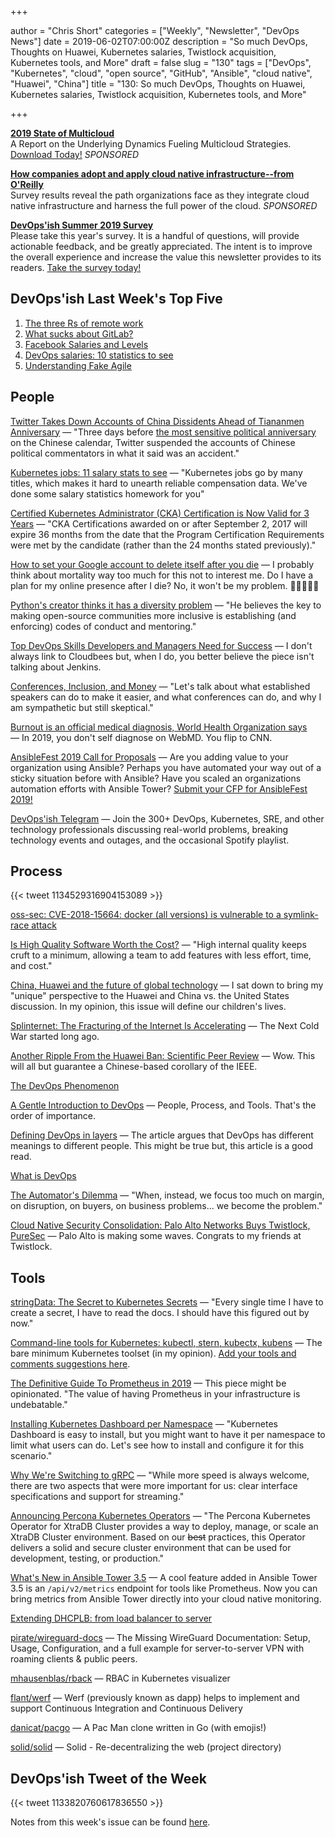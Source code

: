 +++

author = "Chris Short"
categories = ["Weekly", "Newsletter", "DevOps News"]
date = 2019-06-02T07:00:00Z
description = "So much DevOps, Thoughts on Huawei, Kubernetes salaries, Twistlock acquisition, Kubernetes tools, and More"
draft = false
slug = "130"
tags = ["DevOps", "Kubernetes", "cloud", "open source", "GitHub", "Ansible", "cloud native", "Huawei", "China"]
title = "130: So much DevOps, Thoughts on Huawei, Kubernetes salaries, Twistlock acquisition, Kubernetes tools, and More"

+++

[**2019 State of Multicloud**](https://turbonomic.com/state-of-multicloud/?utm_campaign=7012o000001oRz6AAE)  
A Report on the Underlying Dynamics Fueling Multicloud Strategies. [Download Today!](https://turbonomic.com/state-of-multicloud/?utm_campaign=7012o000001oRz6AAE) *SPONSORED*

[**How companies adopt and apply cloud native infrastructure--from O'Reilly**](https://www.oreilly.com/pub/cpc/224549)  
Survey results reveal the path organizations face as they integrate cloud native infrastructure and harness the full power of the cloud. *SPONSORED*

[**DevOps'ish Summer 2019 Survey**](https://devopsi.sh/survey)  
Please take this year's survey. It is a handful of questions, will provide actionable feedback, and be greatly appreciated. The intent is to improve the overall experience and increase the value this newsletter provides to its readers. [Take the survey today!](https://devopsi.sh/survey)

## DevOps'ish Last Week's Top Five

1. [The three Rs of remote work](https://dave.cheney.net/2019/05/19/the-three-rs-of-remote-work)
1. [What sucks about GitLab?](https://www.reddit.com/r/devops/comments/br4vui/what_sucks_about_gitlab/)
1. [Facebook Salaries and Levels](https://www.levels.fyi/salary/Facebook/)
1. [DevOps salaries: 10 statistics to see](https://enterprisersproject.com/article/2019/5/devops-jobs-salaries-10-statistics)
1. [Understanding Fake Agile](https://www.forbes.com/sites/stevedenning/2019/05/23/understanding-fake-agile/#3110fa3c4bbe)

## People

[Twitter Takes Down Accounts of China Dissidents Ahead of Tiananmen Anniversary](https://www.nytimes.com/2019/06/01/business/twitter-china-tiananmen.html) — "Three days before [the most sensitive political anniversary](/104/china-89.pdf) on the Chinese calendar, Twitter suspended the accounts of Chinese political commentators in what it said was an accident."

[Kubernetes jobs: 11 salary stats to see](https://enterprisersproject.com/article/2019/5/kubernetes-jobs-11-salary-statistics) — "Kubernetes jobs go by many titles, which makes it hard to unearth reliable compensation data. We've done some salary statistics homework for you"

[Certified Kubernetes Administrator (CKA) Certification is Now Valid for 3 Years](https://www.cncf.io/blog/2019/05/28/certified-kubernetes-administrator-cka-certification-is-now-valid-for-3-years/) — "CKA Certifications awarded on or after September 2, 2017 will expire 36 months from the date that the Program Certification Requirements were met by the candidate (rather than the 24 months stated previously)."

[How to set your Google account to delete itself after you die](https://www.cnbc.com/2019/05/28/how-to-set-google-to-delete-everything-after-i-die.html) — I probably think about mortality way too much for this not to interest me. Do I have a plan for my online presence after I die? No, it won't be my problem. 🤣🤣🤣🤣🤣

[Python's creator thinks it has a diversity problem](https://qz.com/1624252/pythons-creator-thinks-it-has-a-diversity-problem/) — "He believes the key to making open-source communities more inclusive is establishing (and enforcing) codes of conduct and mentoring."

[Top DevOps Skills Developers and Managers Need for Success](https://www.cloudbees.com/blog/top-devops-skills-developers-and-managers-need-success) — I don't always link to Cloudbees but, when I do, you better believe the piece isn't talking about Jenkins.

[Conferences, Inclusion, and Money](https://heidiwaterhouse.com/2019/05/19/conferences-inclusion-and-money/) — "Let's talk about what established speakers can do to make it easier, and what conferences can do, and why I am sympathetic but still skeptical."

[Burnout is an official medical diagnosis, World Health Organization says](https://www.cnn.com/2019/05/27/health/who-burnout-disease-trnd/index.html) — In 2019, you don't self diagnose on WebMD. You flip to CNN.

[AnsibleFest 2019 Call for Proposals](https://ansiblefest2019.eventpoint.com/cfp/?utm_source=devopsish) — Are you adding value to your organization using Ansible? Perhaps you have automated your way out of a sticky situation before with Ansible? Have you scaled an organizations automation efforts with Ansible Tower? [Submit your CFP for AnsibleFest 2019!](https://ansiblefest2019.eventpoint.com/cfp/?utm_source=devopsish)

[DevOps'ish Telegram](https://devopsi.sh/telegram) — Join the 300+ DevOps, Kubernetes, SRE, and other technology professionals discussing real-world problems, breaking technology events and outages, and the occasional Spotify playlist.

## Process

{{< tweet 1134529316904153089 >}}

[oss-sec: CVE-2018-15664: docker (all versions) is vulnerable to a symlink-race attack](https://seclists.org/oss-sec/2019/q2/131)

[Is High Quality Software Worth the Cost?](https://martinfowler.com/articles/is-quality-worth-cost.html) — "High internal quality keeps cruft to a minimum, allowing a team to add features with less effort, time, and cost."

[China, Huawei and the future of global technology](https://www.gun.io/frontier/2019/episode-61) — I sat down to bring my "unique" perspective to the Huawei and China vs. the United States discussion. In my opinion, this issue will define our children's lives.

[Splinternet: The Fracturing of the Internet Is Accelerating](http://fortune.com/2019/05/29/splinternet-online-censorship/) — The Next Cold War started long ago.

[Another Ripple From the Huawei Ban: Scientific Peer Review](https://www.wired.com/story/another-ripple-huawei-ban-scientific-peer-review/) — Wow. This will all but guarantee a Chinese-based corollary of the IEEE.

[The DevOps Phenomenon](https://queue.acm.org/detail.cfm?ref=rss&id=3338532)

[A Gentle Introduction to DevOps](http://ravikirans.com/gentle-introduction-to-devops/) — People, Process, and Tools. That's the order of importance.

[Defining DevOps in layers](https://opensource.com/article/19/5/defining-devops-layers) — The article argues that DevOps has different meanings to different people. This might be true but, this article is a good read.

[What is DevOps](https://devopsish.com/what-is-devops/)

[The Automator's Dilemma](https://lukekanies.com/the-automators-dilemma/) — "When, instead, we focus too much on margin, on disruption, on buyers, on business problems... we become the problem."

[Cloud Native Security Consolidation: Palo Alto Networks Buys Twistlock, PureSec](https://thenewstack.io/cloud-native-security-consolidation-palo-alto-networks-buys-twistlock-puresec/) — Palo Alto is making some waves. Congrats to my friends at Twistlock.

## Tools

[stringData: The Secret to Kubernetes Secrets](https://chrisshort.net/the-secret-to-kubernetes-secrets/) — "Every single time I have to create a secret, I have to read the docs. I should have this figured out by now."

[Command-line tools for Kubernetes: kubectl, stern, kubectx, kubens](https://developers.redhat.com/blog/2019/05/27/command-line-tools-for-kubernetes-kubectl-stern-kubectx-kubens/) — The bare minimum Kubernetes toolset (in my opinion). [Add your tools and comments suggestions here](https://www.reddit.com/user/oaf357/comments/bvswqy/devopsish_130/).

[The Definitive Guide To Prometheus in 2019](http://devconnected.com/the-definitive-guide-to-prometheus-in-2019/) — This piece might be opinionated. "The value of having Prometheus in your infrastructure is undebatable."

[Installing Kubernetes Dashboard per Namespace](https://akomljen.com/installing-kubernetes-dashboard-per-namespace/) — "Kubernetes Dashboard is easy to install, but you might want to have it per namespace to limit what users can do. Let's see how to install and configure it for this scenario."

[Why We're Switching to gRPC](https://eng.fromatob.com/post/2019/05/why-were-switching-to-grpc/) — "While more speed is always welcome, there are two aspects that were more important for us: clear interface specifications and support for streaming."

[Announcing Percona Kubernetes Operators](https://www.percona.com/blog/2019/05/29/percona-kubernetes-operators/) — "The Percona Kubernetes Operator for XtraDB Cluster provides a way to deploy, manage, or scale an XtraDB Cluster environment. Based on our ~~best~~ practices, this Operator delivers a solid and secure cluster environment that can be used for development, testing, or production."

[What's New in Ansible Tower 3.5](https://www.ansible.com/blog/whats-new-in-ansible-tower-3.5) — A cool feature added in Ansible Tower 3.5 is an `/api/v2/metrics` endpoint for tools like Prometheus. Now you can bring metrics from Ansible Tower directly into your cloud native monitoring.

[Extending DHCPLB: from load balancer to server](https://code.fb.com/data-infrastructure/dhcplb-server/)

[pirate/wireguard-docs](https://github.com/pirate/wireguard-docs) — The Missing WireGuard Documentation: Setup, Usage, Configuration, and a full example for server-to-server VPN with roaming clients & public peers.

[mhausenblas/rback](https://github.com/mhausenblas/rback) — RBAC in Kubernetes visualizer

[flant/werf](https://github.com/flant/werf) — Werf (previously known as dapp) helps to implement and support Continuous Integration and Continuous Delivery

[danicat/pacgo](https://github.com/danicat/pacgo) — A Pac Man clone written in Go (with emojis!)

[solid/solid](https://github.com/solid/solid) — Solid - Re-decentralizing the web (project directory)

## DevOps'ish Tweet of the Week

{{< tweet 1133820760617836550 >}}

Notes from this week's issue can be found [here](./notes/).
